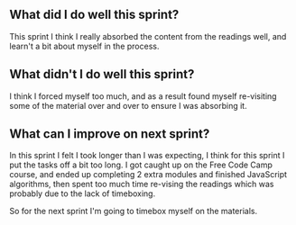 ## What did I do well this sprint?
This sprint I think I really absorbed the content from the readings well, and learn't a bit about myself
in the process.


## What didn't I do well this sprint?
I think I forced myself too much, and as a result found myself re-visiting some of the material over and over to ensure
I was absorbing it.


## What can I improve on next sprint?
In this sprint I felt I took longer than I was expecting, I think for this sprint I put the tasks off a bit too long.
I got caught up on the Free Code Camp course, and ended up completing 2 extra modules and finished JavaScript algorithms, 
then spent too much time re-vising the readings which was probably due to the lack of timeboxing.

So for the next sprint I'm going to timebox myself on the materials.